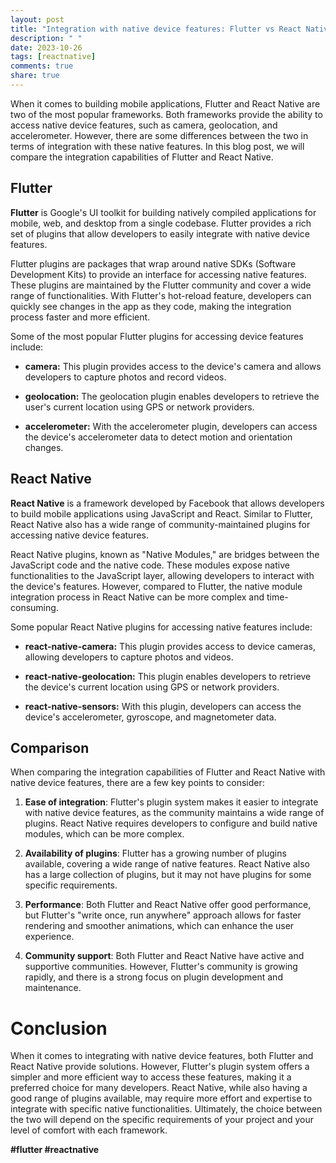 ```yaml
---
layout: post
title: "Integration with native device features: Flutter vs React Native"
description: " "
date: 2023-10-26
tags: [reactnative]
comments: true
share: true
---
```


When it comes to building mobile applications, Flutter and React Native are two of the most popular frameworks. Both frameworks provide the ability to access native device features, such as camera, geolocation, and accelerometer. However, there are some differences between the two in terms of integration with these native features. In this blog post, we will compare the integration capabilities of Flutter and React Native.

## Flutter

**Flutter** is Google's UI toolkit for building natively compiled applications for mobile, web, and desktop from a single codebase. Flutter provides a rich set of plugins that allow developers to easily integrate with native device features.

Flutter plugins are packages that wrap around native SDKs (Software Development Kits) to provide an interface for accessing native features. These plugins are maintained by the Flutter community and cover a wide range of functionalities. With Flutter's hot-reload feature, developers can quickly see changes in the app as they code, making the integration process faster and more efficient.

Some of the most popular Flutter plugins for accessing device features include:

- **camera:** This plugin provides access to the device's camera and allows developers to capture photos and record videos.

- **geolocation:** The geolocation plugin enables developers to retrieve the user's current location using GPS or network providers.

- **accelerometer:** With the accelerometer plugin, developers can access the device's accelerometer data to detect motion and orientation changes.

## React Native

**React Native** is a framework developed by Facebook that allows developers to build mobile applications using JavaScript and React. Similar to Flutter, React Native also has a wide range of community-maintained plugins for accessing native device features.

React Native plugins, known as "Native Modules," are bridges between the JavaScript code and the native code. These modules expose native functionalities to the JavaScript layer, allowing developers to interact with the device's features. However, compared to Flutter, the native module integration process in React Native can be more complex and time-consuming.

Some popular React Native plugins for accessing native features include:

- **react-native-camera:** This plugin provides access to device cameras, allowing developers to capture photos and videos.

- **react-native-geolocation:** This plugin enables developers to retrieve the device's current location using GPS or network providers.

- **react-native-sensors:** With this plugin, developers can access the device's accelerometer, gyroscope, and magnetometer data.

## Comparison

When comparing the integration capabilities of Flutter and React Native with native device features, there are a few key points to consider:

1. **Ease of integration**: Flutter's plugin system makes it easier to integrate with native device features, as the community maintains a wide range of plugins. React Native requires developers to configure and build native modules, which can be more complex.

2. **Availability of plugins**: Flutter has a growing number of plugins available, covering a wide range of native features. React Native also has a large collection of plugins, but it may not have plugins for some specific requirements.

3. **Performance**: Both Flutter and React Native offer good performance, but Flutter's "write once, run anywhere" approach allows for faster rendering and smoother animations, which can enhance the user experience.

4. **Community support**: Both Flutter and React Native have active and supportive communities. However, Flutter's community is growing rapidly, and there is a strong focus on plugin development and maintenance.

# Conclusion

When it comes to integrating with native device features, both Flutter and React Native provide solutions. However, Flutter's plugin system offers a simpler and more efficient way to access these features, making it a preferred choice for many developers. React Native, while also having a good range of plugins available, may require more effort and expertise to integrate with specific native functionalities. Ultimately, the choice between the two will depend on the specific requirements of your project and your level of comfort with each framework.

**#flutter #reactnative**